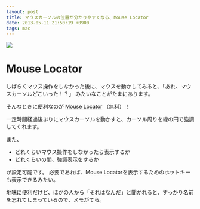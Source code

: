 ```yaml
---
layout: post
title: マウスカーソルの位置が分かりやすくなる、Mouse Locator
date: 2013-05-11 21:50:19 +0900
tags: mac
---
```


![](https://skim.milk200.cc/20130511_mac/image.png)

# Mouse Locator

しばらくマウス操作をしなかった後に、マウスを動かしてみると、「あれ、マウスカーソルどこいった！？」 みたいなことがたまにあります。

そんなときに便利なのが [Mouse Locator](http://www.2point5fish.com/index.html) （無料）！

一定時間経過後ぶりにマウスカーソルを動かすと、カーソル周りを緑の円で強調してくれます。

また、

- どれくらいマウス操作をしなかったら表示するか
- どれくらいの間、強調表示をするか

が設定可能です。 必要であれば、Mouse Locatorを表示するためのホットキーも表示できるみたい。

地味に便利だけど、ほかの人から「それはなんだ」と聞かれると、すっかり名前を忘れてしまっているので、メモがてら。
